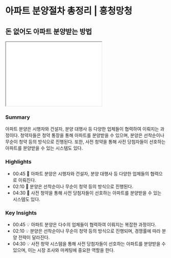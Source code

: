 # 아파트 분양절차 총정리 | 흥청망청

## 돈 없어도 아파트 분양받는 방법


<iframe width="300" height="200"
src="[https://www.youtube.com/watch?v=ljnrdKdnUfY](https://www.youtube.com/embed/ljnrdKdnUfY)">
</iframe>


### **Summary**

아파트 분양은 시행자와 건설자, 분양 대행사 등 다양한 업체들이 협력하여 이뤄지는 과정이다. 청약자들은 청약 통장을 통해 아파트를 분양받을 수 있으며, 분양은 선착순이나 무순이 청약 등의 방식으로 진행된다. 또한, 사전 청약을 통해 사전 당첨자들이 선호하는 아파트를 분양받을 수 있는 시스템도 있다.

### **Highlights**

- 00:45 🤔 아파트 분양은 시행자와 건설자, 분양 대행사 등 다양한 업체들의 협력으로 이뤄진다.
- 02:10 🏢 분양은 선착순이나 무순이 청약 등의 방식으로 진행된다.
- 04:30 📝 사전 청약을 통해 사전 당첨자들이 선호하는 아파트를 분양받을 수 있는 시스템도 있다.

### **Key Insights**

- 00:45 💡 아파트 분양은 다수의 업체들이 협력하여 이뤄지는 복잡한 과정이다.
- 02:10 💡 분양은 선착순이나 무순이 청약 등의 방식으로 진행되며, 경쟁률에 따라 분양 전략이 달라진다.
- 04:30 💡 사전 청약 시스템을 통해 사전 당첨자들이 선호하는 아파트를 분양받을 수 있으며, 이는 시장 조사와 마케팅에 중요한 역할을 한다.
